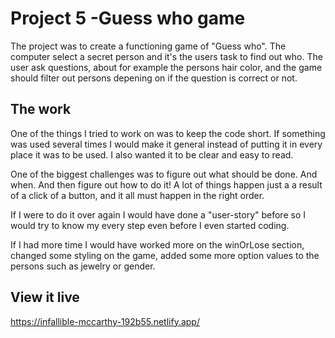 # Project 5 -Guess who game

The project was to create a functioning game of "Guess who".
The computer select a secret person and it's the users task to find out who.
The user ask questions, about for example the persons hair color, and the game should filter out persons depening on if the question is correct or not.


## The work
One of the things I tried to work on was to keep the code short. If something was used several times I would make it general instead of putting it in every place it was to be used. I also wanted it to be clear and easy to read. 

One of the biggest challenges was to figure out what should be done. And when. And then figure out how to do it! A lot of things happen just a a result of a click of a button, and it all must happen in the right order.

If I were to do it over again I would have done a "user-story" before so I would try to know my every step even before I even started coding.

If I had more time I would have worked more on the winOrLose section, changed some styling on the game, added some more option values to the persons such as jewelry or gender. 



## View it live

https://infallible-mccarthy-192b55.netlify.app/
